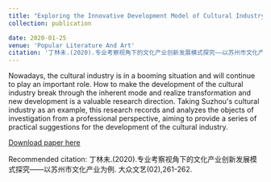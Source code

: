```yaml
---
title: "Exploring the Innovative Development Model of Cultural Industry from the Perspective of Professional Investigation: A Case Study Based on Suzhou Cultural Industry / 专业考察视角下的文化产业创新发展模式探究——以苏州市文化产业为例"
collection: publication

date: 2020-01-25 
venue: 'Popular Literature And Art'
citation: '丁林未.(2020).专业考察视角下的文化产业创新发展模式探究——以苏州市文化产业为例. 大众文艺(02),261-262.'
---
```

Nowadays, the cultural industry is in a booming situation and will continue to play an important role. How to make the development of the cultural industry break through the inherent mode and realize transformation and new development is a valuable research direction. Taking Suzhou's cultural industry as an example, this research records and analyzes the objects of investigation from a professional perspective, aiming to provide a series of practical suggestions for the development of the cultural industry.

[Download paper here](http://viviending.github.io/linweiding/files/1.pdf)

Recommended citation: 丁林未.(2020).专业考察视角下的文化产业创新发展模式探究——以苏州市文化产业为例. 大众文艺(02),261-262.
